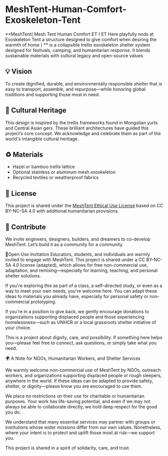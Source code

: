 # MeshTent-Human-Comfort-Exoskeleton-Tent 

**MeshTent( Mesh Tent Human Comfort ET ( ET Here playfully nods at Exoskeleton Tent a structure designed to give comfort when desiring the warmth of home  ) ** is a collapsible trellis exoskeleton shelter system designed for festivals, camping, and humanitarian response. It blends sustainable materials with cultural legacy and open-source values.

## 💡 Vision
To create dignified, durable, and environmentally responsible shelter that is easy to transport, assemble, and repurpose—while honoring global traditions and supporting those most in need.

## 🧵 Cultural Heritage
This design is inspired by the trellis frameworks found in Mongolian yurts and Central Asian gers. These brilliant architectures have guided this project’s core concept. We acknowledge and celebrate them as part of the world's intangible cultural heritage.

## ♻️ Materials
- Hazel or bamboo trellis lattice
- Optional stainless or aluminum mesh exoskeleton
- Recycled textiles or weatherproof fabrics

## 📜 License
This project is shared under the [MeshTent Ethical Use License](LICENSE.md) based on CC BY-NC-SA 4.0 with additional humanitarian provisions.

## 🤝 Contribute
We invite engineers, designers, builders, and dreamers to co-develop MeshTent. Let’s build it as a community for a community.

🌱Open Use Invitation
Educators, students, and individuals are warmly invited to engage with MeshTent. This project is shared under a CC BY-NC-SA 4.0 license (adapted), which allows for free non-commercial use, adaptation, and remixing—especially for learning, teaching, and personal shelter solutions.

If you're exploring this as part of a class, a self-directed study, or even as a way to meet your own needs, you're welcome here. You can adapt these ideas to materials you already have, especially for personal safety or non-commercial prototyping.

If you're in a position to give back, we gently encourage donations to organizations supporting displaced people and those experiencing homelessness—such as UNHCR or a local grassroots shelter initiative of your choice.

This is a project about dignity, care, and possibility. If something here helps you—please feel free to connect, ask questions, or simply take what you need.

🌍 A Note for NGOs, Humanitarian Workers, and Shelter Services

We warmly welcome non-commercial use of MeshTent by NGOs, outreach workers, and organizations supporting displaced people or rough sleepers, anywhere in the world. If these ideas can be adapted to provide safety, shelter, or dignity—please know you are encouraged to use them.

We place no restrictions on their use for charitable or humanitarian purposes. Your work has life-saving potential, and even if we may not always be able to collaborate directly, we hold deep respect for the good you do.

We understand that many essential services may partner with groups or institutions whose wider missions differ from our own values. Nonetheless, where your intent is to protect and uplift those most at risk—we support you.

This project is shared in a spirit of solidarity, care, and trust.
